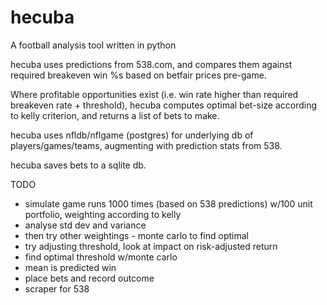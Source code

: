 # hecuba
A football analysis tool written in python

hecuba uses predictions from 538.com, and compares them against required breakeven win %s based on betfair prices pre-game.

Where profitable opportunities exist (i.e. win rate higher than required breakeven rate + threshold), hecuba computes optimal bet-size according to kelly criterion, and returns a list of bets to make.

hecuba uses nfldb/nflgame (postgres) for underlying db of players/games/teams, augmenting with prediction stats from 538.

hecuba saves bets to a sqlite db.

TODO
- simulate game runs 1000 times (based on 538 predictions) w/100 unit portfolio, weighting according to kelly
- analyse std dev and variance
- then try other weightings - monte carlo to find optimal
- try adjusting threshold, look at impact on risk-adjusted return
- find optimal threshold w/monte carlo
- mean is predicted win
- place bets and record outcome
- scraper for 538
